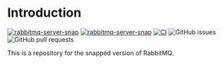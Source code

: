# Introduction

[![rabbitmq-server-snap](https://snapcraft.io/rabbitmq-server-snap/badge.svg)](https://snapcraft.io/rabbitmq-server-snap)
[![rabbitmq-server-snap](https://snapcraft.io/rabbitmq-server-snap/trending.svg?name=0)](https://snapcraft.io/rabbitmq-server-snap)
[![CI](https://github.com/nicolasbock/rabbitmq-server-snap/actions/workflows/CI.yaml/badge.svg)](https://github.com/nicolasbock/rabbitmq-server-snap/actions/workflows/CI.yaml)
![GitHub issues](https://img.shields.io/github/issues/nicolasbock/rabbitmq-server-snap)
![GitHub pull requests](https://img.shields.io/github/issues-pr/nicolasbock/rabbitmq-server-snap)

This is a repository for the snapped version of RabbitMQ.

